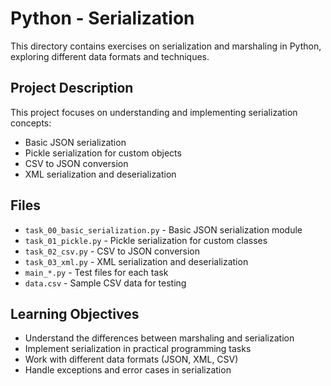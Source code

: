 # Python - Serialization

This directory contains exercises on serialization and marshaling in Python, exploring different data formats and techniques.

## Project Description

This project focuses on understanding and implementing serialization concepts:
- Basic JSON serialization
- Pickle serialization for custom objects
- CSV to JSON conversion
- XML serialization and deserialization

## Files

- `task_00_basic_serialization.py` - Basic JSON serialization module
- `task_01_pickle.py` - Pickle serialization for custom classes
- `task_02_csv.py` - CSV to JSON conversion
- `task_03_xml.py` - XML serialization and deserialization
- `main_*.py` - Test files for each task
- `data.csv` - Sample CSV data for testing

## Learning Objectives

- Understand the differences between marshaling and serialization
- Implement serialization in practical programming tasks
- Work with different data formats (JSON, XML, CSV)
- Handle exceptions and error cases in serialization